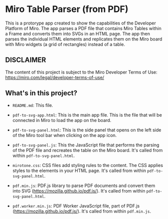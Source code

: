 # Miro Table Parser (from PDF)

This is a protorype app created to show the capabilities of the Developer Platform of Miro. The app parses a PDF file that contains Miro Tables within a Frame and converts them into SVGs in an HTML page. The app then parses the individual HTML elements and replicates them on the Miro board with Miro widgets (a grid of rectangles) instead of a table.

## DISCLAIMER

The content of this project is subject to the Miro Developer Terms of Use: https://miro.com/legal/developer-terms-of-use/

## What's in this project?

- `README.md`: This file.

- `pdf-to-svg-app.html`: This is the main app file. This is the file that will be connected in Miro to load the app on the board.

- `pdf-to-svg-panel.html`: This is the side panel that opens on the left side of the Miro tool bar when clicking on the app icon.

- `pdf-to-svg-panel.js`: This the JavaScript file that performs the parsing of the PDF file and recreates the table on the Miro board. It's called from within `pdf-to-svg-panel.html`.

- `mirotone.css`: CSS files add styling rules to the content. The CSS applies styles to the elements in your HTML page. It's called from within `pdf-to-svg-panel.html`.

- `pdf.min.js`: PDF.js library to parse PDF documents and convert them into SVG (https://mozilla.github.io/pdf.js/). It's called from within `pdf-to-svg-panel.html`.

- `pdf.worker.min.js`: PDF Worker JavaScript file, part of PDF.js (https://mozilla.github.io/pdf.js/). It's called from within `pdf.min.js`.
